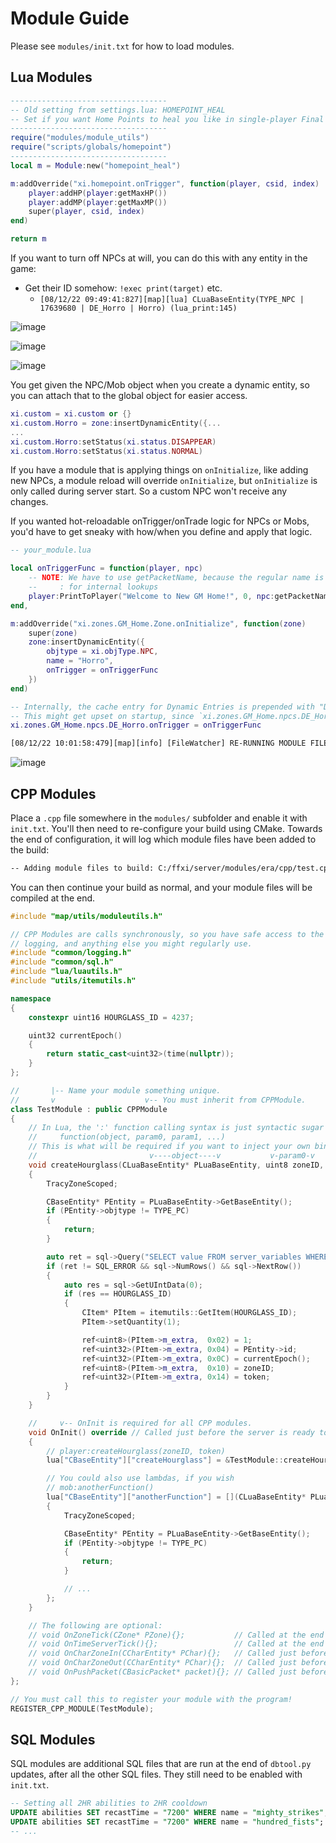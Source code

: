 # Module Guide

Please see `modules/init.txt` for how to load modules.

## Lua Modules

```lua
-----------------------------------
-- Old setting from settings.lua: HOMEPOINT_HEAL
-- Set if you want Home Points to heal you like in single-player Final Fantasy games.
-----------------------------------
require("modules/module_utils")
require("scripts/globals/homepoint")
-----------------------------------
local m = Module:new("homepoint_heal")

m:addOverride("xi.homepoint.onTrigger", function(player, csid, index)
    player:addHP(player:getMaxHP())
    player:addMP(player:getMaxMP())
    super(player, csid, index)
end)

return m
```

If you want to turn off NPCs at will, you can do this with any entity in the game:

- Get their ID somehow: `!exec print(target)` etc.
  - `[08/12/22 09:49:41:827][map][lua] CLuaBaseEntity(TYPE_NPC | 17639680 | DE_Horro | Horro) (lua_print:145)`

![image](https://user-images.githubusercontent.com/1389729/184300199-3aa6eb99-ae70-4105-96cf-608ff549944b.png)

![image](https://user-images.githubusercontent.com/1389729/184300266-d31cb15b-39a5-41e6-991d-029d0af639b5.png)

![image](https://user-images.githubusercontent.com/1389729/184300305-371e8094-1e4e-440e-9955-f48f80e0436e.png)

You get given the NPC/Mob object when you create a dynamic entity, so you can attach that to the global object for easier access.

```lua
xi.custom = xi.custom or {}
xi.custom.Horro = zone:insertDynamicEntity({...
...
xi.custom.Horro:setStatus(xi.status.DISAPPEAR)
xi.custom.Horro:setStatus(xi.status.NORMAL)
```

If you have a module that is applying things on `onInitialize`, like adding new NPCs, a module reload will override `onInitialize`, but `onInitialize` is only called during server start. So a custom NPC won't receive any changes.

If you wanted hot-reloadable onTrigger/onTrade logic for NPCs or Mobs, you'd have to get sneaky with how/when you define and apply that logic.

```lua
-- your_module.lua

local onTriggerFunc = function(player, npc)
    -- NOTE: We have to use getPacketName, because the regular name is modified and being used
    --     : for internal lookups
    player:PrintToPlayer("Welcome to New GM Home!", 0, npc:getPacketName())
end,

m:addOverride("xi.zones.GM_Home.Zone.onInitialize", function(zone)
    super(zone)
    zone:insertDynamicEntity({
        objtype = xi.objType.NPC,
        name = "Horro",
        onTrigger = onTriggerFunc
    })
end)

-- Internally, the cache entry for Dynamic Entries is prepended with "DE_"
-- This might get upset on startup, since `xi.zones.GM_Home.npcs.DE_Horro` probably doesn't exist when this script is first run
xi.zones.GM_Home.npcs.DE_Horro.onTrigger = onTriggerFunc
```

```txt
[08/12/22 10:01:58:479][map][info] [FileWatcher] RE-RUNNING MODULE FILE modules/custom/lua/test_npcs_in_gm_home.lua (luautils::CacheLuaObjectFromFile:519)
```

![image](https://user-images.githubusercontent.com/1389729/184301844-c675393a-c1e0-43a6-a923-23f8cf449f35.png)

## CPP Modules

Place a `.cpp` file somewhere in the `modules/` subfolder and enable it with `init.txt`. You'll then need to re-configure
your build using CMake. Towards the end of configuration, it will log which module files have been added to the build:

```txt
-- Adding module files to build: C:/ffxi/server/modules/era/cpp/test.cpp
```

You can then continue your build as normal, and your module files will be compiled at the end.

```cpp
#include "map/utils/moduleutils.h"

// CPP Modules are calls synchronously, so you have safe access to the main sql connection, the Lua state,
// logging, and anything else you might regularly use.
#include "common/logging.h"
#include "common/sql.h"
#include "lua/luautils.h"
#include "utils/itemutils.h"

namespace
{
    constexpr uint16 HOURGLASS_ID = 4237;

    uint32 currentEpoch()
    {
        return static_cast<uint32>(time(nullptr));
    }
};

//       |-- Name your module something unique.
//       v                    v-- You must inherit from CPPModule.
class TestModule : public CPPModule
{
    // In Lua, the ':' function calling syntax is just syntactic sugar for:
    //     function(object, param0, param1, ...)
    // This is what will be required if you want to inject your own bindings.
    //                         v----object----v           v-param0-v    v-param1-v
    void createHourglass(CLuaBaseEntity* PLuaBaseEntity, uint8 zoneID, uint32 token)
    {
        TracyZoneScoped;

        CBaseEntity* PEntity = PLuaBaseEntity->GetBaseEntity();
        if (PEntity->objtype != TYPE_PC)
        {
            return;
        }

        auto ret = sql->Query("SELECT value FROM server_variables WHERE name = '[DYNA]Token' LIMIT 1;");
        if (ret != SQL_ERROR && sql->NumRows() && sql->NextRow())
        {
            auto res = sql->GetUIntData(0);
            if (res == HOURGLASS_ID)
            {
                CItem* PItem = itemutils::GetItem(HOURGLASS_ID);
                PItem->setQuantity(1);

                ref<uint8>(PItem->m_extra,  0x02) = 1;
                ref<uint32>(PItem->m_extra, 0x04) = PEntity->id;
                ref<uint32>(PItem->m_extra, 0x0C) = currentEpoch();
                ref<uint8>(PItem->m_extra,  0x10) = zoneID;
                ref<uint32>(PItem->m_extra, 0x14) = token;
            }
        }
    }

    //     v-- OnInit is required for all CPP modules.
    void OnInit() override // Called just before the server is ready to run.
    {
        // player:createHourglass(zoneID, token)
        lua["CBaseEntity"]["createHourglass"] = &TestModule::createHourglass;

        // You could also use lambdas, if you wish
        // mob:anotherFunction()
        lua["CBaseEntity"]["anotherFunction"] = [](CLuaBaseEntity* PLuaBaseEntity) -> void
        {
            TracyZoneScoped;

            CBaseEntity* PEntity = PLuaBaseEntity->GetBaseEntity();
            if (PEntity->objtype != TYPE_PC)
            {
                return;
            }

            // ...
        };
    }

    // The following are optional:
    // void OnZoneTick(CZone* PZone){};           // Called at the end of Zone_Server's tick.
    // void OnTimeServerTick(){};                 // Called at the end of time_server's tick.
    // void OnCharZoneIn(CCharEntity* PChar){};   // Called just before a character finished zoning in.
    // void OnCharZoneOut(CCharEntity* PChar){};  // Called just before a character starts zoning out.
    // void OnPushPacket(CBasicPacket* packet){}; // Called just before a packet is added to the character's outgoing queue.
};

// You must call this to register your module with the program!
REGISTER_CPP_MODULE(TestModule);
```

## SQL Modules

SQL modules are additional SQL files that are run at the end of `dbtool.py` updates, after all the other SQL files.
They still need to be enabled with `init.txt`.

```sql
-- Setting all 2HR abilities to 2HR cooldown
UPDATE abilities SET recastTime = "7200" WHERE name = "mighty_strikes";
UPDATE abilities SET recastTime = "7200" WHERE name = "hundred_fists";
-- ...
```
